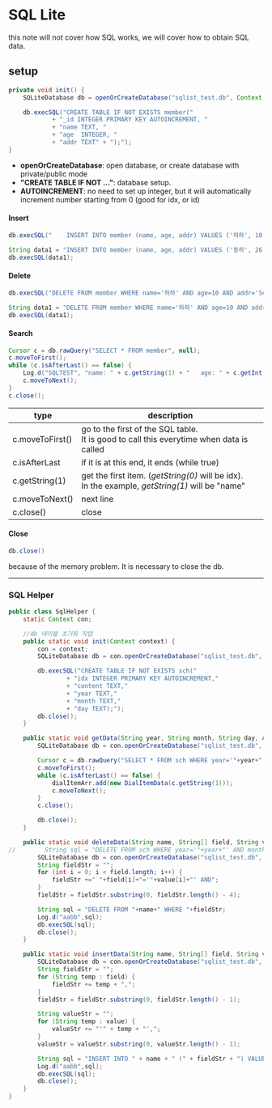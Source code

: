 # SQL Lite
this note will not cover how SQL works, we will cover how to obtain SQL data.

## setup 
```JAVA
private void init() {
    SQLiteDatabase db = openOrCreateDatabase("sqlist_test.db", Context.MODE_PRIVATE, null);

    db.execSQL("CREATE TABLE IF NOT EXISTS member("
            + "_id INTEGER PRIMARY KEY AUTOINCREMENT, "
            + "name TEXT, "
            + "age  INTEGER, "
            + "addr TEXT" + ");");
}
```
- **openOrCreateDatabase**: open database, or create database with private/public mode
- **"CREATE TABLE IF NOT ..."**: database setup.
- **AUTOINCREMENT**: no need to set up integer, but it will automatically increment number starting from 0 (good for idx, or id)


#### Insert
```JAVA
db.execSQL("    INSERT INTO member (name, age, addr) VALUES ('하하', 10, 'Seoul')    ");

String data1 = "INSERT INTO member (name, age, addr) VALUES ('동하', 26, 'Seoul')";
db.execSQL(data1);
```


#### Delete
```JAVA
db.execSQL("DELETE FROM member WHERE name='하하' AND age=10 AND addr='Seoul'");

String data1 = "DELETE FROM member WHERE name='하하' AND age=10 AND addr='Seoul'";
db.execSQL(data1);
```

#### Search
```Java
Cursor c = db.rawQuery("SELECT * FROM member", null);
c.moveToFirst();
while (c.isAfterLast() == false) {
    Log.d("SQLTEST", "name: " + c.getString(1) + "   age: " + c.getInt(2) + "   addr: " + c.getString(3));
    c.moveToNext();
}
c.close();
```

|type|description|
|-|-|
|c.moveToFirst()|go to the first of the SQL table.<br>It is good to call this everytime when data is called|
|c.isAfterLast|if it is at this end, it ends (while true)|
|c.getString(1)|get the first item. (*getString(0)* will be idx).<br> In the example, *getString(1)* will be "name"|
|c.moveToNext()|next line|
|c.close()|close|


#### Close
```JAVA
db.close()
```
because of the memory problem. It is necessary to close the db.

---

### SQL Helper
```JAVA
public class SqlHelper {
    static Context con;

    //db 테이블 초기화 작업
    public static void init(Context context) {
        con = context;
        SQLiteDatabase db = con.openOrCreateDatabase("sqlist_test.db", Context.MODE_PRIVATE, null);

        db.execSQL("CREATE TABLE IF NOT EXISTS sch("
                + "idx INTEGER PRIMARY KEY AUTOINCREMENT,"
                + "content TEXT,"
                + "year TEXT,"
                + "month TEXT,"
                + "day TEXT);");
        db.close();
    }

    public static void getData(String year, String month, String day, ArrayList<DialItemData> dialItemArr){
        SQLiteDatabase db = con.openOrCreateDatabase("sqlist_test.db", Context.MODE_PRIVATE, null);

        Cursor c = db.rawQuery("SELECT * FROM sch WHERE year='"+year+"' AND month='"+month+"' AND day='"+day+"'", null);
        c.moveToFirst();
        while (c.isAfterLast() == false) {
            dialItemArr.add(new DialItemData(c.getString(1)));
            c.moveToNext();
        }
        c.close();

        db.close();
    }

    public static void deleteData(String name, String[] field, String value[]) {
//        String sql = "DELETE FROM sch WHERE year='"+year+"' AND month='"+month+"' AND day='"+day+"'";
        SQLiteDatabase db = con.openOrCreateDatabase("sqlist_test.db", Context.MODE_PRIVATE, null);
        String fieldStr = "";
        for (int i = 0; i < field.length; i++) {
            fieldStr +=" "+field[i]+"='"+value[i]+"' AND";
        }
        fieldStr = fieldStr.substring(0, fieldStr.length() - 4);

        String sql = "DELETE FROM "+name+" WHERE "+fieldStr;
        Log.d("aabb",sql);
        db.execSQL(sql);
        db.close();
    }

    public static void insertData(String name, String[] field, String value[]) {
        SQLiteDatabase db = con.openOrCreateDatabase("sqlist_test.db", Context.MODE_PRIVATE, null);
        String fieldStr = "";
        for (String temp : field) {
            fieldStr += temp + ",";
        }
        fieldStr = fieldStr.substring(0, fieldStr.length() - 1);

        String valueStr = "";
        for (String temp : value) {
            valueStr += "'" + temp + "',";
        }
        valueStr = valueStr.substring(0, valueStr.length() - 1);

        String sql = "INSERT INTO " + name + " (" + fieldStr + ") VALUES (" + valueStr + ")";
        Log.d("aabb",sql);
        db.execSQL(sql);
        db.close();
    }
}
```